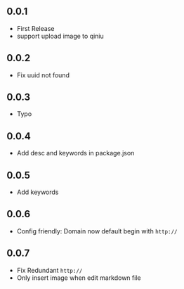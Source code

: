 ## 0.0.1
* First Release
* support upload image to qiniu

## 0.0.2
* Fix uuid not found

## 0.0.3
* Typo

## 0.0.4
* Add desc and keywords in package.json

## 0.0.5
* Add keywords

## 0.0.6
* Config friendly: Domain now default begin with `http://`

## 0.0.7
* Fix Redundant `http://`
* Only insert image when edit markdown file

